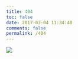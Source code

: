 ```yaml
---
title: 404
toc: false
date: 2017-03-04 11:34:40
comments: false
permalink: /404
---
```


![](http://www.runoob.com/wp-content/themes/runoob/assets/img/404.jpg)